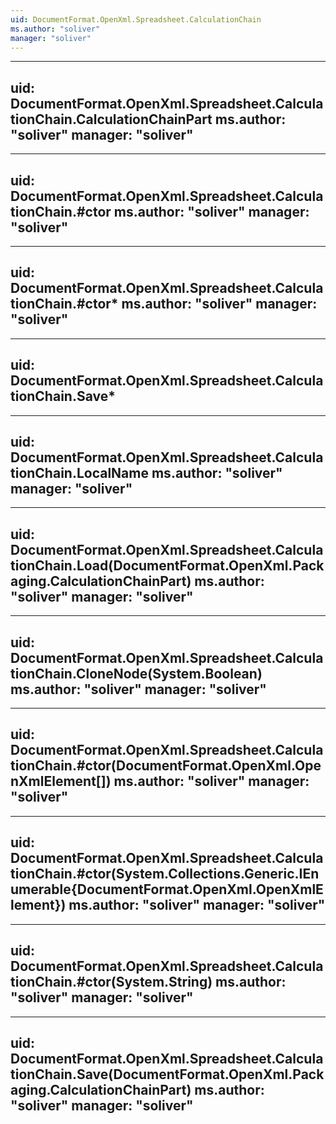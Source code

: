 ```yaml
---
uid: DocumentFormat.OpenXml.Spreadsheet.CalculationChain
ms.author: "soliver"
manager: "soliver"
---
```


---
uid: DocumentFormat.OpenXml.Spreadsheet.CalculationChain.CalculationChainPart
ms.author: "soliver"
manager: "soliver"
---

---
uid: DocumentFormat.OpenXml.Spreadsheet.CalculationChain.#ctor
ms.author: "soliver"
manager: "soliver"
---

---
uid: DocumentFormat.OpenXml.Spreadsheet.CalculationChain.#ctor*
ms.author: "soliver"
manager: "soliver"
---

---
uid: DocumentFormat.OpenXml.Spreadsheet.CalculationChain.Save*
---

---
uid: DocumentFormat.OpenXml.Spreadsheet.CalculationChain.LocalName
ms.author: "soliver"
manager: "soliver"
---

---
uid: DocumentFormat.OpenXml.Spreadsheet.CalculationChain.Load(DocumentFormat.OpenXml.Packaging.CalculationChainPart)
ms.author: "soliver"
manager: "soliver"
---

---
uid: DocumentFormat.OpenXml.Spreadsheet.CalculationChain.CloneNode(System.Boolean)
ms.author: "soliver"
manager: "soliver"
---

---
uid: DocumentFormat.OpenXml.Spreadsheet.CalculationChain.#ctor(DocumentFormat.OpenXml.OpenXmlElement[])
ms.author: "soliver"
manager: "soliver"
---

---
uid: DocumentFormat.OpenXml.Spreadsheet.CalculationChain.#ctor(System.Collections.Generic.IEnumerable{DocumentFormat.OpenXml.OpenXmlElement})
ms.author: "soliver"
manager: "soliver"
---

---
uid: DocumentFormat.OpenXml.Spreadsheet.CalculationChain.#ctor(System.String)
ms.author: "soliver"
manager: "soliver"
---

---
uid: DocumentFormat.OpenXml.Spreadsheet.CalculationChain.Save(DocumentFormat.OpenXml.Packaging.CalculationChainPart)
ms.author: "soliver"
manager: "soliver"
---
